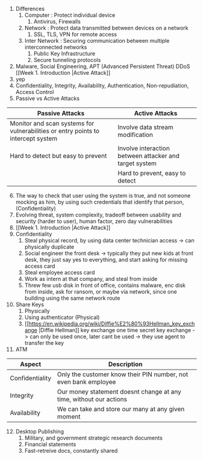1. Differences
	1. Computer : Protect individual device
		1. Antivirus, Firewalls
	2. Network : Protect data transmitted between devices on a network
		1. SSL, TLS, VPN for remote access
	3. Inter Network : Securing communication between multiple interconnected networks
		1. Public Key Infrastructure
		2. Secure tunneling protocols
2. Malware, Social Engineering, APT (Advanced Persistent Threat) DDoS [[Week 1. Introduction |Active Attack]]
3. yep
4. Confidentiality, Integrity, Availability, Authentication, Non-repudiation, Access Control
5. Passive vs Active Attacks

| Passive Attacks                                                                  | Active Attacks                                         |
| -------------------------------------------------------------------------------- | ------------------------------------------------------ |
| Monitor and scan systems for vulnerabilities or entry points to intercept system | Involve data stream modification                       |
| Hard to detect but easy to prevent                                               | Involve interaction between attacker and target system |
|                                                                                  | Hard to prevent, easy to detect                        |
6. The way to check that user using the system is true, and not someone mocking as him, by using such credentials that identify that person, (Confidentiality)
7. Evolving threat, system complexity, tradeoff between usability and security (harder to user), human factor, zero day vulnerabilities
8. [[Week 1. Introduction |Active Attack]]
9. Confidentiality
	1. Steal physical record, by using data center technician access -> can physically duplicate
	2. Social engineer the front desk -> typically they put new kids at front desk, they just say yes to everything, and start asking for missing access card
	3. Steal employee access card
	4. Work as intern at that company, and steal from inside
	5. Threw few usb disk in front of office, contains malware, enc disk from inside, ask for ransom, or maybe via network, since one building using the same network route
10. Share Keys
	1. Physically
	2. Using authenticator (Physical)
	3. [[https://en.wikipedia.org/wiki/Diffie%E2%80%93Hellman_key_exchange |Diffie Hellman]] key exchange
	one time secret key exchange -> can only be used once, later cant be used -> they use agent to transfer the key
11. ATM

| Aspect          | Description                                                        |
| --------------- | ------------------------------------------------------------------ |
| Confidentiality | Only the customer know their PIN number, not even bank employee    |
| Integrity       | Our money statement doesnt change at any time, without our actions |
| Availability    | We can take and store our many at any given moment                 |
12. Desktop Publishing
	1. Military, and government strategic research documents
	2. Financial statements
	3. Fast-retreive docs, constantly shared